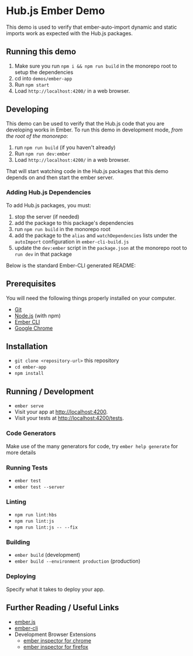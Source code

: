 # Hub.js Ember Demo

This demo is used to verify that ember-auto-import dynamic and static imports work as expected with the Hub.js packages.

## Running this demo

1. Make sure you run `npm i && npm run build` in the monorepo root to setup the dependencies
1. cd into `demos/ember-app`
1. Run `npm start`
1. Load `http://localhost:4200/` in a web browser.

## Developing

This demo can be used to verify that the Hub.js code that you are developing works in Ember. To run this demo in development mode, _from the root of the monorepo_:

1. run `npm run build` (if you haven't already)
1. Run `npm run dev:ember`
1. Load `http://localhost:4200/` in a web browser.

That will start watching code in the Hub.js packages that this demo depends on and then start the ember server.

### Adding Hub.js Dependencies

To add Hub.js packages, you must:
1. stop the server (if needed)
1. add the package to this package's dependencies
1. run `npm run build` in the monorepo root
1. add the package to the `alias` and `watchDependencies` lists under the `autoImport` configuration in `ember-cli-build.js`
1. update the `dev:ember` script in the `package.json` at the monorepo root to `run dev` in that package

Below is the standard Ember-CLI generated README:

## Prerequisites

You will need the following things properly installed on your computer.

* [Git](https://git-scm.com/)
* [Node.js](https://nodejs.org/) (with npm)
* [Ember CLI](https://ember-cli.com/)
* [Google Chrome](https://google.com/chrome/)

## Installation

* `git clone <repository-url>` this repository
* `cd ember-app`
* `npm install`

## Running / Development

* `ember serve`
* Visit your app at [http://localhost:4200](http://localhost:4200).
* Visit your tests at [http://localhost:4200/tests](http://localhost:4200/tests).

### Code Generators

Make use of the many generators for code, try `ember help generate` for more details

### Running Tests

* `ember test`
* `ember test --server`

### Linting

* `npm run lint:hbs`
* `npm run lint:js`
* `npm run lint:js -- --fix`

### Building

* `ember build` (development)
* `ember build --environment production` (production)

### Deploying

Specify what it takes to deploy your app.

## Further Reading / Useful Links

* [ember.js](https://emberjs.com/)
* [ember-cli](https://ember-cli.com/)
* Development Browser Extensions
  * [ember inspector for chrome](https://chrome.google.com/webstore/detail/ember-inspector/bmdblncegkenkacieihfhpjfppoconhi)
  * [ember inspector for firefox](https://addons.mozilla.org/en-US/firefox/addon/ember-inspector/)

